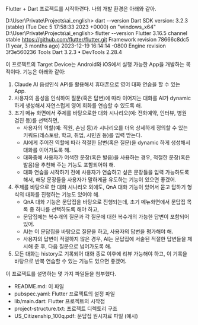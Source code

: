 Flutter + Dart 프로젝트를 시작하련다.
나의 개발 환경은 아래와 같아.

D:\User\Private\Projects\ai_english> dart --version
Dart SDK version: 3.2.3 (stable) (Tue Dec 5 17:58:33 2023 +0000) on "windows_x64"
D:\User\Private\Projects\ai_english> flutter --version
Flutter 3.16.5   channel stable    https://github.com/flutter/flutter.git
Framework revision 78666c8dc5 (1 year, 3 months ago) 2023-12-19 16:14:14 -0800
Engine revision 3f3e560236
Tools Dart 3.2.3 • DevTools 2.28.4

이 프로젝트의 Target Device는 Android와 iOS에서 실행 가능한 App을 개발하는 목적이다.
기능은 아래와 같아:

1. Claude AI 음성인식 API를 활용해서 휴대폰으로 영어 대화 연습을 할 수 있는  App.
2. 사용자의 음성을 인식하여 질문(혹은 답변)에 따라 이어지는 대화를 AI가 dynamic하게 생성해서 자연스럽게 영어 회화를 연습할 수 있도록 해.
3. 초기 메뉴 화면에서 주제를 바탕으로한 대화 시나리오(예: 전화예약, 인터뷰, 병원 검진 등)를 선택하면,
    - 사용자의 역할(예: 직원, 손님 등)과 시나리오를 더욱 상세하게 정의할 수 있는 키워드(레스토랑, 학교, 취업, 시민권 등)를 입력 받는다.
    - AI에게 주어진 역할에 따라 적절한 답변(혹은 질문)을 dynamic 하게 생성해서 대화를 이어가도록 해.
    - 대화중에 사용자가 어색한 문장(혹은 발음)을 사용하는 경우, 적절한 문장(혹은 발음)을 추천해 주는 기능도 포함되어야 해.
    - 대화 연습을 시작하기 전에 사용자가 연습하고 싶은 문장들을 입력 가능하도록 해서, 해당 문장들을 사용자가 말하게끔 유도하는 기능이 있으면 좋겠어.
4. 주제를 바탕으로 한 대화 시나리오 외에도, QnA 대화 기능이 있어서 묻고 답하기 형식의 대화를 진행하는 기능도 있어야 해.
    - QnA 대화 기능은 문답집을 바탕으로 진행되는데, 초기 메뉴화면에서 문답집 목록 중 하나를 선택하도록 해야 하고,
    - 문답집에는 복수개의 질문과 각 질문에 대한 복수개의 가능한 답변이 포함되어 있어.
    - AI는 이 문답집을 바탕으로 질문을 하고, 사용자의 답변을 평가해야 해.
    - 사용자의 답변이 적절하지 않은 경우, AI는 문답집에 서술된 적절한 답변들을 제시해 준 후, 다음 질문으로 넘어가도록 해.
5. 모든 대화는 history로 기록되어 대화 종료 이후에 리뷰 가능해야 하고, 이 기록을 바탕으로 반복 연습할 수 있는 기능도 있으면 좋겠어.


이 프로젝트를 설명하는 몇 가지 파일들을 첨부했다.
- README.md: 이 파일
- pubspec.yaml: Flutter 프로젝트의 설정 파일
- lib/main.dart: Flutter 프로젝트의 시작점
- project-structure.txt: 프로젝트 디렉토리 구조
- US_Citizenship_100q.pdf: 문답집 원시자료 파일 (예시)